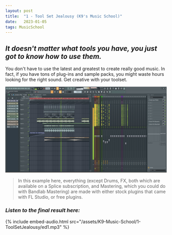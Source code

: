 ```yaml
---
layout: post
title:  "1 - Tool Set Jealousy (K9's Music School)"
date:   2023-01-05
tags: MusicSchool
---
```


## _It doesn't matter what tools you have, you just got to know how to use them._

You don't have to use the latest and greatest to create really good music. In fact, if you have tons of plug-ins and sample packs, you might waste hours looking for the right sound. Get creative with your toolset.

![flstudioed.png](/assets/K9-Music-School/1-ToolSetJealousy/flstudioed.png)
>  In this example here, everything (except Drums, FX, both which are available on a Splice subscription, and Mastering, which you could do with Bandlab Mastering) are made with either stock plugins that came with FL Studio, or free plugins.

### _Listen to the final result here:_

{% include embed-audio.html src="/assets/K9-Music-School/1-ToolSetJealousy/ed1.mp3" %}
